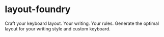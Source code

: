 # layout-foundry
Craft your keyboard layout. Your writing. Your rules. Generate the optimal layout for your writing style and custom keyboard.
